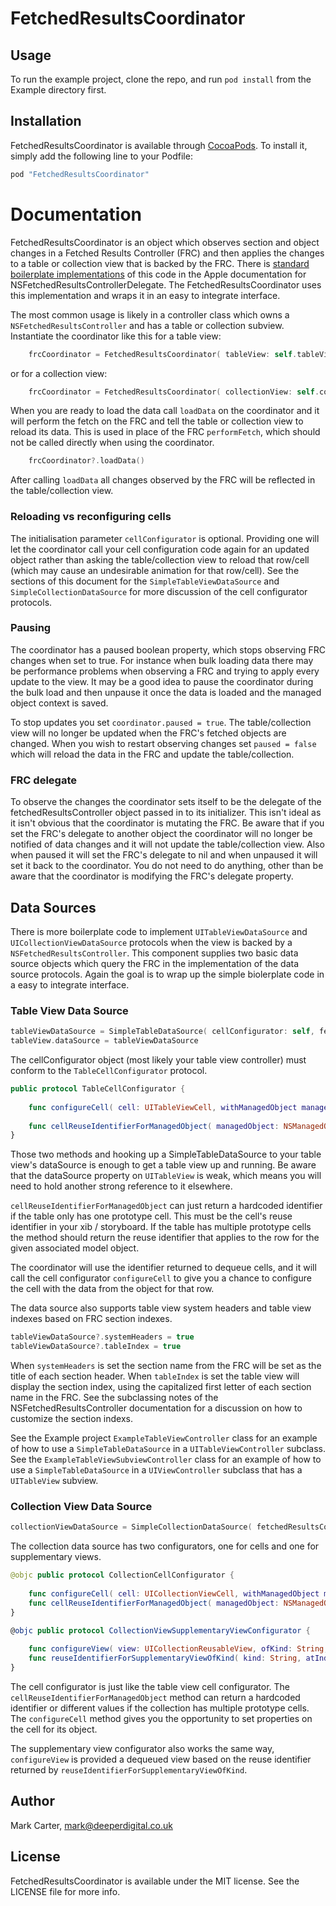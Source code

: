 # FetchedResultsCoordinator

## Usage

To run the example project, clone the repo, and run `pod install` from the Example directory first.

## Installation

FetchedResultsCoordinator is available through [CocoaPods](http://cocoapods.org). To install
it, simply add the following line to your Podfile:

```ruby
pod "FetchedResultsCoordinator"
```

# Documentation

FetchedResultsCoordinator is an object which observes section and object changes in a Fetched Results Controller (FRC) and then applies the changes to a table or collection view that is backed by the FRC.  There is [standard boilerplate implementations](https://developer.apple.com/library/ios/documentation/CoreData/Reference/NSFetchedResultsControllerDelegate_Protocol/) of this code in the Apple documentation for NSFetchedResultsControllerDelegate.  The FetchedResultsCoordinator uses this implementation and wraps it in an easy to integrate interface.

The most common usage is likely in a controller class which owns a `NSFetchedResultsController` and has a table or collection subview.  Instantiate the coordinator like this for a table view:

```swift
    frcCoordinator = FetchedResultsCoordinator( tableView: self.tableView!, fetchedResultsController: self.fetchedResultsController, cellConfigurator: self )
```

or for a collection view:

```swift
    frcCoordinator = FetchedResultsCoordinator( collectionView: self.collectionView!, fetchedResultsController: self.fetchedResultsController, cellConfigurator: self )
```

When you are ready to load the data call `loadData` on the coordinator and it will perform the fetch on the FRC and tell the table or collection view to reload its data.  This is used in place of the FRC `performFetch`, which should not be called directly when using the coordinator.

```swift
    frcCoordinator?.loadData()
```

After calling `loadData` all changes observed by the FRC will be reflected in the table/collection view.

### Reloading vs reconfiguring cells

The initialisation parameter `cellConfigurator` is optional.  Providing one will let the coordinator call your cell configuration code again for an updated object rather than asking the table/collection view to reload that row/cell (which may cause an undesirable animation for that row/cell).  See the sections of this document for the `SimpleTableViewDataSource` and `SimpleCollectionDataSource` for more discussion of the cell configurator protocols.

### Pausing

The coordinator has a paused boolean property, which stops observing FRC changes when set to true.  For instance when bulk loading data there may be performance problems when observing a FRC and trying to apply every update to the view.  It may be a good idea to pause the coordinator during the bulk load and then unpause it once the data is loaded and the managed object context is saved.  

To stop updates you set `coordinator.paused = true`.  The table/collection view will no longer be updated when the FRC's fetched objects are changed.  When you wish to restart observing changes set `paused = false` which will reload the data in the FRC and update the table/collection.

### FRC delegate

To observe the changes the coordinator sets itself to be the delegate of the fetchedResultsController object passed in to its initializer.  This isn't ideal as it isn't obvious that the coordinator is mutating the FRC.  Be aware that if you set the FRC's delegate to another object the coordinator will no longer be notified of data changes and it will not update the table/collection view.  Also when paused it will set the FRC's delegate to nil and when unpaused it will set it back to the coordinator.  You do not need to do anything, other than be aware that the coordinator is modifying the FRC's delegate property.

## Data Sources

There is more boilerplate code to implement `UITableViewDataSource` and `UICollectionViewDataSource` protocols when the view is backed by a `NSFetchedResultsController`.  This component supplies two basic data source objects which query the FRC in the implementation of the data source protocols.  Again the goal is to wrap up the simple biolerplate code in a easy to integrate interface.

### Table View Data Source

```swift
tableViewDataSource = SimpleTableDataSource( cellConfigurator: self, fetchedResultsController: fetchedResultsController )
tableView.dataSource = tableViewDataSource
```

The cellConfigurator object (most likely your table view controller) must conform to the `TableCellConfigurator` protocol.

```swift
public protocol TableCellConfigurator {
   
    func configureCell( cell: UITableViewCell, withManagedObject managedObject: NSManagedObject )
    
    func cellReuseIdentifierForManagedObject( managedObject: NSManagedObject ) -> String
}
```

Those two methods and hooking up a SimpleTableDataSource to your table view's dataSource is enough to get a table view up and running. Be aware that the dataSource property on `UITableView` is weak, which means you will need to hold another strong reference to it elsewhere.

`cellReuseIdentifierForManagedObject` can just return a hardcoded identifier if the table only has one prototype cell.  This must be the cell's reuse identifier in your xib / storyboard.  If the table has multiple prototype cells the method should return the reuse identifier that applies to the row for the given associated model object.  

The coordinator will use the identifier returned to dequeue cells, and it will call the cell configurator `configureCell` to give you a chance to configure the cell with the data from the object for that row.

The data source also supports table view system headers and table view indexes based on FRC section indexes.

```swift
tableViewDataSource?.systemHeaders = true
tableViewDataSource?.tableIndex = true
```
When `systemHeaders` is set the section name from the FRC will be set as the title of each section header.  When `tableIndex` is set the table view will display the section index, using the capitalized first letter of each section name in the FRC. See the subclassing notes of the NSFetchedResultsController documentation for a discussion on how to customize the section indexs.

See the Example project `ExampleTableViewController` class for an example of how to use a `SimpleTableDataSource` in a `UITableViewController` subclass.  See the `ExampleTableViewSubviewController` class for an example of how to use a `SimpleTableDataSource` in a `UIViewController` subclass that has a `UITableView` subview.

### Collection View Data Source

```swift
collectionViewDataSource = SimpleCollectionDataSource( fetchedResultsController: self.fetchedResultsController, cellConfigurator: self, supplementaryViewConfigurator: self )
```

The collection data source has two configurators, one for cells and one for supplementary views.  

```swift
@objc public protocol CollectionCellConfigurator {
    
    func configureCell( cell: UICollectionViewCell, withManagedObject managedObject: NSManagedObject )
    func cellReuseIdentifierForManagedObject( managedObject: NSManagedObject ) -> String
}

@objc public protocol CollectionViewSupplementaryViewConfigurator {
    
    func configureView( view: UICollectionReusableView, ofKind: String, atIndexPath: NSIndexPath )
    func reuseIdentifierForSupplementaryViewOfKind( kind: String, atIndexPath: NSIndexPath ) -> String
}
```

The cell configurator is just like the table view cell configurator.  The `cellReuseIdentifierForManagedObject` method can return a hardcoded identifier or different values if the collection has multiple prototype cells.  The `configureCell` method gives you the opportunity to set properties on the cell for its object.

The supplementary view configurator also works the same way, `configureView` is provided a dequeued view based on the reuse identifier returned by `reuseIdentifierForSupplementaryViewOfKind`.

## Author

Mark Carter, mark@deeperdigital.co.uk

## License

FetchedResultsCoordinator is available under the MIT license. See the LICENSE file for more info.
